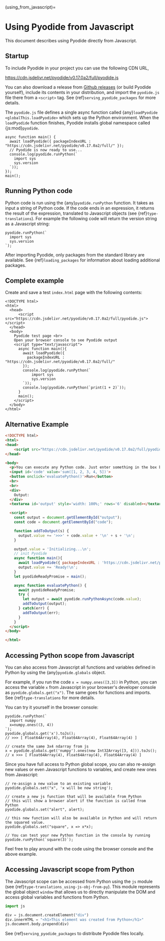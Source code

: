 (using_from_javascript)=

# Using Pyodide from Javascript

This document describes using Pyodide directly from Javascript.

## Startup

To include Pyodide in your project you can use the following CDN URL,

  https://cdn.jsdelivr.net/pyodide/v0.17.0a2/full/pyodide.js

You can also download a release from [Github
releases](https://github.com/iodide-project/pyodide/releases) (or build Pyodide
yourself), include its contents in your distribution, and import the
`pyodide.js` file there from a `<script>` tag. See
{ref}`serving_pyodide_packages` for more details.

The `pyodide.js` file defines a single async function called {any}`loadPyodide
<globalThis.loadPyodide>` which sets up the Python environment. When the
`loadPyodide` function finishes, Pyodide installs global namespace called
{js:mod}`pyodide`.

```pyodide
async function main() {
  await loadPyodide({ packageIndexURL : "https://cdn.jsdelivr.net/pyodide/v0.17.0a2/full/" });
  // Pyodide is now ready to use...
  console.log(pyodide.runPython(`
    import sys
    sys.version
  `));
});
main();
```

## Running Python code

Python code is run using the {any}`pyodide.runPython` function. It takes as
input a string of Python code. If the code ends in an expression, it returns the
result of the expression, translated to Javascript objects (see
{ref}`type-translations`). For example the following code will return the
version string as a Javascript string:
```pyodide
pyodide.runPython(`
  import sys
  sys.version
`);
```

After importing Pyodide, only packages from the standard library are available.
See {ref}`loading_packages` for information about loading additional packages.

## Complete example

Create and save a test `index.html` page with the following contents:
```html-pyodide
<!DOCTYPE html>
<html>
  <head>
      <script src="https://cdn.jsdelivr.net/pyodide/v0.17.0a2/full/pyodide.js"></script>
  </head>
  <body>
    Pyodide test page <br>
    Open your browser console to see Pyodide output
    <script type="text/javascript">
      async function main(){
        await loadPyodide({
          packageIndexURL : "https://cdn.jsdelivr.net/pyodide/v0.17.0a2/full/"
        });
        console.log(pyodide.runPython(`
            import sys
            sys.version
        `));
        console.log(pyodide.runPython(`print(1 + 2)`));
      }
      main();
    </script>
  </body>
</html>
```


## Alternative Example

```html
<!DOCTYPE html>
<html>
<head>
    <script src="https://cdn.jsdelivr.net/pyodide/v0.17.0a2/full/pyodide.js"></script>
</head>

<body>
  <p>You can execute any Python code. Just enter something in the box below and click the button.</p>
  <input id='code' value='sum([1, 2, 3, 4, 5])'>
  <button onclick='evaluatePython()'>Run</button>
  <br>
  <br>
  <div>
    Output:
  </div>
  <textarea id='output' style='width: 100%;' rows='6' disabled></textarea>

  <script>
    const output = document.getElementById("output");
    const code = document.getElementById("code");

    function addToOutput(s) {
      output.value += '>>>' + code.value + '\n' + s + '\n';
    }

    output.value = 'Initializing...\n';
    // init Pyodide
    async function main(){
      await loadPyodide({ packageIndexURL : 'https://cdn.jsdelivr.net/pyodide/v0.17.0a2/full/' });
      output.value += 'Ready!\n';
    }
    let pyodideReadyPromise = main();

    async function evaluatePython() {
      await pyodideReadyPromise;
      try {
        let output = await pyodide.runPythonAsync(code.value);
        addToOutput(output);
      } catch(err) {
        addToOutput(err);
      }
    }
  </script>
</body>

</html>
```

## Accessing Python scope from Javascript

You can also access from Javascript all functions and variables defined in
Python by using the {any}`pyodide.globals` object.

For example, if you run the code `x = numpy.ones([3,3])` in Python, you can
access the variable ``x`` from Javascript in your browser's developer console
as `pyodide.globals.get("x")`. The same goes
for functions and imports. See {ref}`type-translations` for more details.

You can try it yourself in the browser console:
```pyodide
pyodide.runPython(`
  import numpy
  x=numpy.ones((3, 4))
`);
pyodide.globals.get('x').toJs();
// >>> [ Float64Array(4), Float64Array(4), Float64Array(4) ]

// create the same 3x4 ndarray from js
x = pyodide.globals.get('numpy').ones(new Int32Array([3, 4])).toJs();
// x >>> [ Float64Array(4), Float64Array(4), Float64Array(4) ]
```

Since you have full access to Python global scope, you can also re-assign new
values or even Javascript functions to variables, and create new ones from
Javascript:

```pyodide
// re-assign a new value to an existing variable
pyodide.globals.set("x", 'x will be now string');

// create a new js function that will be available from Python
// this will show a browser alert if the function is called from Python
pyodide.globals.set("alert", alert);

// this new function will also be available in Python and will return the squared value.
pyodide.globals.set("square", x => x*x);

// You can test your new Python function in the console by running
pyodide.runPython(`square(3)`);

```

Feel free to play around with the code using the browser console and the above example.

## Accessing Javascript scope from Python

The Javascript scope can be accessed from Python using the `js` module (see
{ref}`type-translations_using-js-obj-from-py`). This module represents the
global object `window` that allows us to directly manipulate the DOM and access
global variables and functions from Python.

```python
import js

div = js.document.createElement("div")
div.innerHTML = "<h1>This element was created from Python</h1>"
js.document.body.prepend(div)
```

See {ref}`serving_pyodide_packages` to distribute Pyodide files locally.
